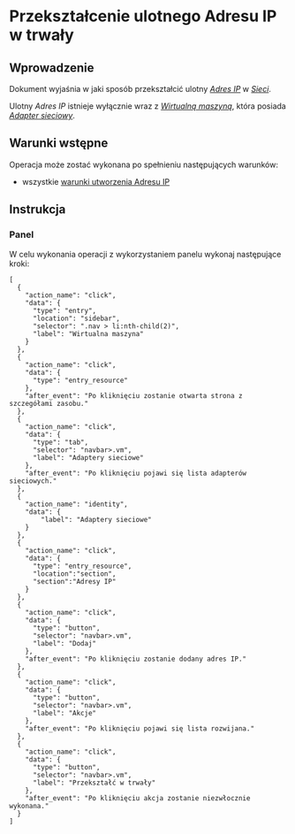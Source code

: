 # Przekształcenie ulotnego Adresu IP w trwały

## Wprowadzenie

Dokument wyjaśnia w jaki sposób przekształcić ulotny *[Adres IP](/resource/networking/ip-address.md)* w *[Sieci](/resource/networking/network.md)*.

Ulotny *Adres IP* istnieje wyłącznie wraz z *[Wirtualną maszyną](/resource/compute/virtual-machine.md)*, która posiada *[Adapter sieciowy](/resource/networking/network-adapter.md)*.

## Warunki wstępne

Operacja może zostać wykonana po spełnieniu następujących warunków:

* wszystkie [warunki utworzenia Adresu IP](/resource/networking/ip-address.md#utworzenie)

## Instrukcja

### Panel

W celu wykonania operacji z wykorzystaniem panelu wykonaj następujące kroki:

```guide
[
  {
    "action_name": "click",
    "data": {
      "type": "entry",
      "location": "sidebar",
      "selector": ".nav > li:nth-child(2)",
      "label": "Wirtualna maszyna"
    }
  },
  {
    "action_name": "click",
    "data": {
      "type": "entry_resource"
    },
    "after_event": "Po kliknięciu zostanie otwarta strona z szczegółami zasobu."
  },
  {
    "action_name": "click",
    "data": {
      "type": "tab",
      "selector": "navbar>.vm",
      "label": "Adaptery sieciowe"
    },
    "after_event": "Po kliknięciu pojawi się lista adapterów sieciowych."
  },
  {
    "action_name": "identity",
    "data": {
        "label": "Adaptery sieciowe"
    }
  },
  {
    "action_name": "click",
    "data": {
      "type": "entry_resource",
      "location":"section",
      "section":"Adresy IP"
    }
  },
  {
    "action_name": "click",
    "data": {
      "type": "button",
      "selector": "navbar>.vm",
      "label": "Dodaj"
    },
    "after_event": "Po kliknięciu zostanie dodany adres IP."
  },
  {
    "action_name": "click",
    "data": {
      "type": "button",
      "selector": "navbar>.vm",
      "label": "Akcje"
    },
    "after_event": "Po kliknięciu pojawi się lista rozwijana."
  },
  {
    "action_name": "click",
    "data": {
      "type": "button",
      "selector": "navbar>.vm",
      "label": "Przekształć w trwały"
    },
    "after_event": "Po kliknięciu akcja zostanie niezwłocznie wykonana."
  }
]
```
 
<!-- https://github.com/hyperonecom/h1-cli/issues/180 -->
